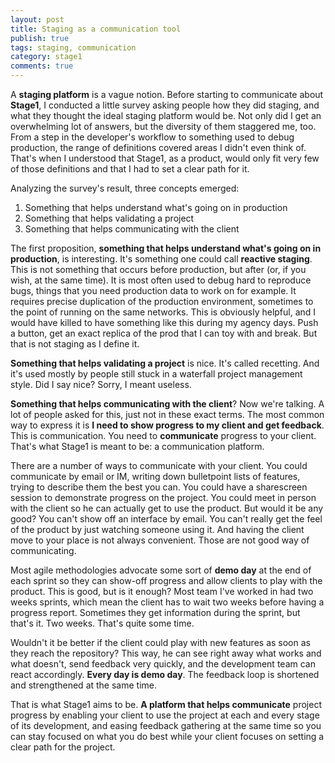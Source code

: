 ```yaml
---
layout: post
title: Staging as a communication tool
publish: true
tags: staging, communication
category: stage1
comments: true
---
```


A __staging platform__ is a vague notion. Before starting to communicate about **Stage1**, I conducted a little survey asking people how they did staging, and what they thought the ideal staging platform would be. Not only did I get an overwhelming lot of answers, but the diversity of them staggered me, too. From a step in the developer's workflow to something used to debug production, the range of definitions covered areas I didn't even think of. That's when I understood that Stage1, as a product, would only fit very few of those definitions and that I had to set a clear path for it.

Analyzing the survey's result, three concepts emerged:

1. Something that helps understand what's going on in production
2. Something that helps validating a project
3. Something that helps communicating with the client

The first proposition, __something that helps understand what's going on in production__, is interesting. It's something one could call __reactive staging__. This is not something that occurs before production, but after (or, if you wish, at the same time). It is most often used to debug hard to reproduce bugs, things that you need production data to work on for example. It requires precise duplication of the production environment, sometimes to the point of running on the same networks. This is obviously helpful, and I would have killed to have something like this during my agency days. Push a button, get an exact replica of the prod that I can toy with and break. But that is not staging as I define it.

__Something that helps validating a project__ is nice. It's called recetting. And it's used mostly by people still stuck in a waterfall project management style. Did I say nice? Sorry, I meant useless.

__Something that helps communicating with the client__? Now we're talking. A lot of people asked for this, just not in these exact terms. The most common way to express it is __I need to show progress to my client and get feedback__. This is communication. You need to **communicate** progress to your client. That's what Stage1 is meant to be: a communication platform.

There are a number of ways to communicate with your client. You could communicate by email or IM, writing down bulletpoint lists of features, trying to describe them the best you can. You could have a sharescreen session to demonstrate progress on the project. You could meet in person with the client so he can actually get to use the product. But would it be any good? You can't show off an interface by email. You can't really get the feel of the product by just watching someone using it. And having the client move to your place is not always convenient. Those are not good way of communicating.

Most agile methodologies advocate some sort of __demo day__ at the end of each sprint so they can show-off progress and allow clients to play with the product. This is good, but is it enough? Most team I've worked in had two weeks sprints, which mean the client has to wait two weeks before having a progress report. Sometimes they get information during the sprint, but that's it. Two weeks. That's quite some time.

Wouldn't it be better if the client could play with new features as soon as they reach the repository? This way, he can see right away what works and what doesn't, send feedback very quickly, and the development team can react accordingly. __Every day is demo day__. The feedback loop is shortened and strengthened at the same time.

That is what Stage1 aims to be. __A platform that helps communicate__ project progress by enabling your client to use the project at each and every stage of its development, and easing feedback gathering at the same time so you can stay focused on what you do best while your client focuses on setting a clear path for the project.